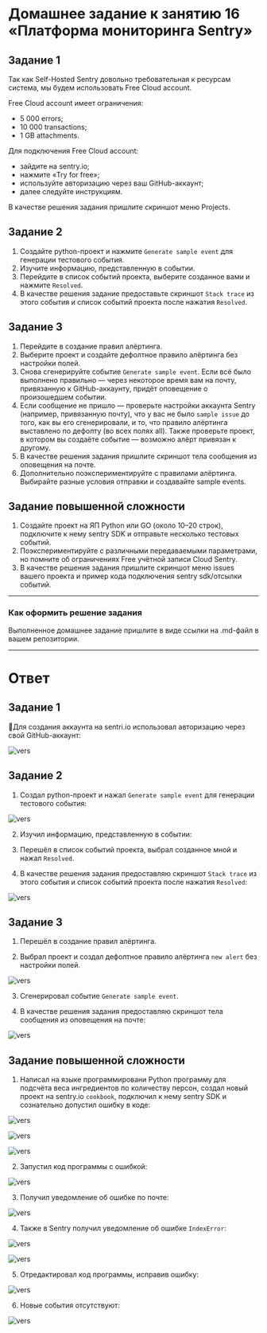# Домашнее задание к занятию 16 «Платформа мониторинга Sentry»

## Задание 1

Так как Self-Hosted Sentry довольно требовательная к ресурсам система, мы будем использовать Free Сloud account.

Free Cloud account имеет ограничения:

- 5 000 errors;
- 10 000 transactions;
- 1 GB attachments.

Для подключения Free Cloud account:

- зайдите на sentry.io;
- нажмите «Try for free»;
- используйте авторизацию через ваш GitHub-аккаунт;
- далее следуйте инструкциям.

В качестве решения задания пришлите скриншот меню Projects.

## Задание 2

1. Создайте python-проект и нажмите `Generate sample event` для генерации тестового события.
1. Изучите информацию, представленную в событии.
1. Перейдите в список событий проекта, выберите созданное вами и нажмите `Resolved`.
1. В качестве решения задание предоставьте скриншот `Stack trace` из этого события и список событий проекта после нажатия `Resolved`.

## Задание 3

1. Перейдите в создание правил алёртинга.
2. Выберите проект и создайте дефолтное правило алёртинга без настройки полей.
3. Снова сгенерируйте событие `Generate sample event`.
Если всё было выполнено правильно — через некоторое время вам на почту, привязанную к GitHub-аккаунту, придёт оповещение о произошедшем событии.
4. Если сообщение не пришло — проверьте настройки аккаунта Sentry (например, привязанную почту), что у вас не было 
`sample issue` до того, как вы его сгенерировали, и то, что правило алёртинга выставлено по дефолту (во всех полях all).
Также проверьте проект, в котором вы создаёте событие — возможно алёрт привязан к другому.
5. В качестве решения задания пришлите скриншот тела сообщения из оповещения на почте.
6. Дополнительно поэкспериментируйте с правилами алёртинга. Выбирайте разные условия отправки и создавайте sample events. 

## Задание повышенной сложности

1. Создайте проект на ЯП Python или GO (около 10–20 строк), подключите к нему sentry SDK и отправьте несколько тестовых событий.
2. Поэкспериментируйте с различными передаваемыми параметрами, но помните об ограничениях Free учётной записи Cloud Sentry.
3. В качестве решения задания пришлите скриншот меню issues вашего проекта и пример кода подключения sentry sdk/отсылки событий.

---

### Как оформить решение задания

Выполненное домашнее задание пришлите в виде ссылки на .md-файл в вашем репозитории.

---

# Ответ

## Задание 1

&#x1F53D;Для создания аккаунта на sentri.io использовал авторизацию через свой GitHub-аккаунт:

![vers](img/1_1_sentry_project.png)

## Задание 2

1. Создал python-проект и нажал `Generate sample event` для генерации тестового события:

![vers](img/1_2_gen_samp_event.png)

2. Изучил информацию, представленную в событии:

3. Перешёл в список событий проекта, выбрал созданное мной и нажал `Resolved`.

4. В качестве решения задания предоставляю скриншот `Stack trace` из этого события и список событий проекта после нажатия `Resolved`:

![vers](img/1_3_resolved.png)

## Задание 3

1. Перешёл в создание правил алёртинга.

2. Выбрал проект и создал дефолтное правило алёртинга `new alert` без настройки полей.

![vers](img/1_4_new_alert.png)

3. Сгенерировал событие `Generate sample event`.

4. В качестве решения задания предоставляю скриншот тела сообщения из оповещения на почте:

![vers](img/1_5_sentry_send_mass.png)


## Задание повышенной сложности

1. Написал на языке программировани Python программу для подсчёта веса ингредиентов по количеству персон, создал новый проект на sentry.io `cookbook`, подключил к нему sentry SDK и сознательно допустил ошибку в коде:

![vers](img/1_6_cookbook.png)

![vers](img/1_7_cb_sentry_create.png)

![vers](img/1_8_cb_error.png)

2. Запустил код программы с ошибкой:

![vers](img/1_9_cb_run.png)

3. Получил уведомление об ошибке по почте:

![vers](img/1_10_cb_error_mail.png)

4. Также в Sentry получил уведомление об ошибке `IndexError`:

![vers](img/1_11_cb_sentry_error.png)

![vers](img/1_12_cb_sentry_error.png)

5. Отредактировал код программы, исправив ошибку:

![vers](img/1_13_cb_error_correct.png)

6. Новые события отсутствуют:

![vers](img/1_14_cb_no_error.png)


